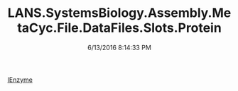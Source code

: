 ﻿---
title: LANS.SystemsBiology.Assembly.MetaCyc.File.DataFiles.Slots.Protein
date: 6/13/2016 8:14:33 PM
---

[IEnzyme](T-LANS.SystemsBiology.Assembly.MetaCyc.File.DataFiles.Slots.Protein.IEnzyme.html)
